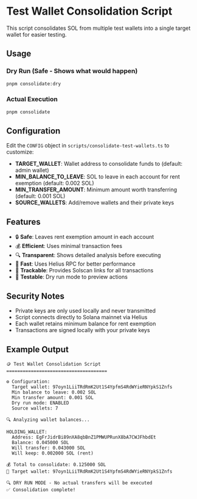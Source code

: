 # Test Wallet Consolidation Script

This script consolidates SOL from multiple test wallets into a single target wallet for easier testing.

## Usage

### Dry Run (Safe - Shows what would happen)
```bash
pnpm consolidate:dry
```

### Actual Execution
```bash
pnpm consolidate
```

## Configuration

Edit the `CONFIG` object in `scripts/consolidate-test-wallets.ts` to customize:

- **TARGET_WALLET**: Wallet address to consolidate funds to (default: admin wallet)
- **MIN_BALANCE_TO_LEAVE**: SOL to leave in each account for rent exemption (default: 0.002 SOL)
- **MIN_TRANSFER_AMOUNT**: Minimum amount worth transferring (default: 0.001 SOL)
- **SOURCE_WALLETS**: Add/remove wallets and their private keys

## Features

- 🔒 **Safe**: Leaves rent exemption amount in each account
- 💰 **Efficient**: Uses minimal transaction fees
- 🔍 **Transparent**: Shows detailed analysis before executing
- 🏃 **Fast**: Uses Helius RPC for better performance
- 🔗 **Trackable**: Provides Solscan links for all transactions
- 🧪 **Testable**: Dry run mode to preview actions

## Security Notes

- Private keys are only used locally and never transmitted
- Script connects directly to Solana mainnet via Helius
- Each wallet retains minimum balance for rent exemption
- Transactions are signed locally with your private keys

## Example Output

```
🪙 Test Wallet Consolidation Script
=====================================

⚙️ Configuration:
  Target wallet: 97oyn1LiiTRdRmK2Ut1S4YpfmS4RdWYieRNYpkS1Znfs
  Min balance to leave: 0.002 SOL
  Min transfer amount: 0.001 SOL
  Dry run mode: ENABLED
  Source wallets: 7

🔍 Analyzing wallet balances...

HOLDING_WALLET:
  Address: EgFrJidrBi89nXA8qbBnZ1PMWUPRunX8bA7CWJFhbdEt
  Balance: 0.045000 SOL
  Will transfer: 0.043000 SOL
  Will keep: 0.002000 SOL (rent)

💰 Total to consolidate: 0.125000 SOL
📍 Target wallet: 97oyn1LiiTRdRmK2Ut1S4YpfmS4RdWYieRNYpkS1Znfs

🔍 DRY RUN MODE - No actual transfers will be executed
✅ Consolidation complete!
```
